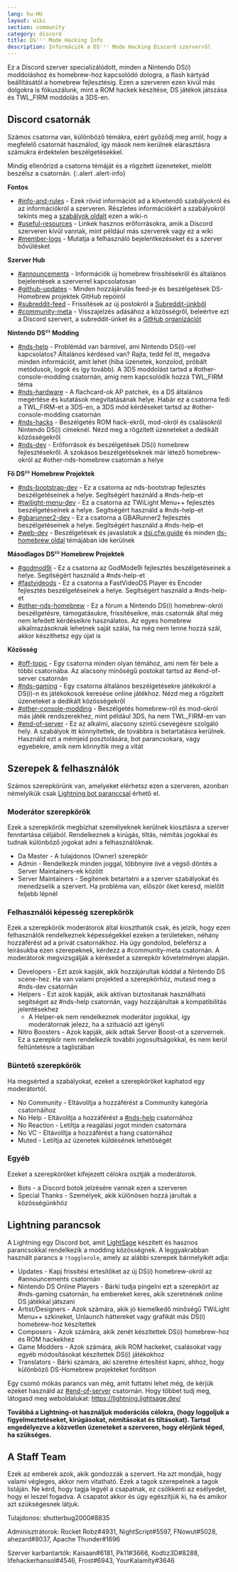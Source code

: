 ```yaml
---
lang: hu-HU
layout: wiki
section: community
category: discord
title: DS⁽ⁱ⁾ Mode Hacking Info
description: Információk a DS⁽ⁱ⁾ Mode Hacking Discord szerverről
---
```


Ez a Discord szerver specializálódott, minden a Nintendo DS(i) moddoláshoz és homebrew-hoz kapcsolódó dologra, a flash kártyád beállításától a homebrew fejlesztésig. Ezen a szerveren ezen kívül más dolgokra is fókuszálunk, mint a ROM hackek készítése, DS játékok játszása és TWL_FIRM moddolás a 3DS-en.

## Discord csatornák
Számos csatorna van, különböző témákra, ezért győződj meg arról, hogy a megfelelő csatornát használod, így mások nem kerülnek elárasztásra számukra érdektelen beszélgetésekkel.

Mindig ellenőrizd a csatorna témáját és a rögzített üzeneteket, mielőtt beszélsz a csatornán.
{:.alert .alert-info}

**Fontos**
- [#info-and-rules][info-and-rules] - Ezek rövid információt ad a követendő szabályokról és az információkról a szerveren. Részletes információkért a szabályokról tekints meg a [szabályok oldalt](discord-rules) ezen a wiki-n
- [#useful-resources][useful-resources] - Linkek hasznos erőforrásokra, amik a Discord szerveren kívül vannak, mint például más szerverek vagy ez a wiki
- [#member-logs][member-logs] - Mutatja a felhasználó bejelentkezéseket és a szerver bővülésket

**Szerver Hub**
- [#announcements][announcements] - Információk új homebrew frissítésekről és általános bejelentések a szerverrel kapcsolatosan
- [#github-updates][github-updates] - Minden hozzájárulás feed-je és beszélgetések DS-Homebrew projektek GitHub repóiról
- [#subreddit-feed][subreddit-feed] - Frissítések az új postokról a [Subreddit-ünkből](https://reddit.com/r/NDSBrew)
- [#community-meta][community-meta] - Visszajelzés adásához a közösségről, beleértve ezt a Discord szervert, a subreddit-ünket és a [GitHub organizációt](http://github.com/DS-Homebrew)

**Nintendo DS⁽ⁱ⁾ Modding**
- [#nds-help][nds-help] - Problémád van bármivel, ami Nintendo DS(i)-vel kapcsolatos? Általános kérdésed van? Rajta, tedd fel itt, megadva minden információt, amit lehet (hiba üzenetek, konzolod, próbált metódusok, logok és így tovább). A 3DS moddolást tartsd a #other-console-modding csatornán, amíg nem kapcsolódik hozzá TWL_FIRM téma
- [#nds-hardware][nds-hardware] - A flachcard-ok AP patchek, és a DS általános megértése és kutatások megvitatásának helye. Habár ez a csatorna fedi a TWL_FIRM-et a 3DS-en, a 3DS mód kérdéseket tartsd az #other-console-modding csatornán
- [#nds-hacks][nds-hacks] - Beszélgetés ROM hack-ekről, mod-okról és csalásokról Nintendo DS(i) címeknél. Nézd meg a rögzített üzeneteket a dedikált közösségekről
- [#nds-dev][nds-dev] - Erőforrások és beszélgetések DS(i) homebrew fejlesztésekről. A szokásos beszélgetéseknek már létező homebrew-okról az #other-nds-homebrew csatornán a helye

**Fő DS⁽ⁱ⁾ Homebrew Projektek**
- [#nds-bootstrap-dev][nds-bootstrap-dev] - Ez a csatorna az nds-bootstrap fejlesztés beszélgetéseinek a helye. Segítségért használd a #nds-help-et
- [#twilight-menu-dev][twilight-menu-dev] - Ez a csatorna az TWiLight Menu++ fejlesztés beszélgetéseinek a helye. Segítségért használd a #nds-help-et
- [#gbarunner2-dev][gbarunner2-dev] - Ez a csatorna a GBARunner2 fejlesztés beszélgetéseinek a helye. Segítségért használd a #nds-help-et
- [#web-dev][web-dev] - Beszélgetések és javaslatok a [dsi.cfw.guide](https://dsi.cfw.guide/) és minden [ds-homebrew oldal](https://ds-homebrew.com/) témájában ide kerülnek

**Másodlagos DS⁽ⁱ⁾ Homebrew Projektek**
- [#godmod9i][godmode9i] - Ez a csatorna az GodMode9i fejlesztés beszélgetéseinek a helye. Segítségért használd a #nds-help-et
- [#fastvideods][fastvideods] - Ez a csatorna a FastVideoDS Player és Encoder fejlesztés beszélgetéseinek a helye. Segítségért használd a #nds-help-et
- [#other-nds-homebrew][other-nds-homebrew] - Ez a fórum a Nintendo DS(i) homebrew-okról beszélgetésre, támogatásukre, frissítéseikre, más csatornák által még nem lefedett kérdéseikre használatos. Az egyes homebrew alkalmazásoknak lehetnek saját szálai, ha még nem lenne hozzá szál, akkor készíthetsz egy újat is

**Közösség**
- [#off-topic][off-topic] - Egy csatorna minden olyan témához, ami nem fér bele a többi csatornába. Az alacsony minőségű postokat tartsd az #end-of-server csatornán
- [#nds-gaming][nds-gaming] - Egy csatorna általános beszélgetésekre játékokról a DS(i)-n és játékokosok keresése online játékhoz. Nézd meg a rögzített üzeneteket a dedikált közösségekről
- [#other-console-modding][other-console-modding] - Beszélgetés homebrew-ról és mod-okról más játék rendszerekhez, mint például 3DS, ha nem TWL_FIRM-en van
- [#end-of-server][end-of-server] - Ez az alkalmi, alacsony szintű csevegésre szolgáló hely. A szabályok itt könnyítettek, de továbbra is betartatásra kerülnek. Használd ezt a mémjeid posztolására, bot parancsokara, vagy egyebekre, amik nem könnyítik meg a vitát

## Szerepek & felhasználók
Számos szerepkörünk van, amelyeket elérhetsz ezen a szerveren, azonban némelyikük csak [Lightning bot paranccsal](#lightning-commands) érhető el.

### Moderátor szerepkörök
Ezek a szerepkörök megbízhat személyeknek kerülnek kiosztásra a szerver fenntartása céljából. Rendelkeznek a kirúgás, tiltás, némítás jogokkal és tudnak különböző jogokat adni a felhasználóknak.

- Da Master - A tulajdonos (Owner) szerepkör
- Admin - Rendelkezik minden joggal, többnyire övé a végső döntés a Server Maintainers-ek között
- Server Maintainers - Segítenek betartatni a a szerver szabályokat és menedzselik a szervert. Ha probléma van, először őket keresd, mielőtt feljebb lépnél

### Felhasználói képesség szerepkörök
Ezek a szerepkörök moderátorok által kioszthatók csak, és jelzik, hogy ezen felhasználók rendelkeznek képességekkel ezeken a területeken, néhány hozzáférést ad a privát csatornákhoz. Ha úgy gondolod, beleférsz a leírásukba ezen szerepeknek, kérdezz a #community-meta csatornán. A moderátorok megvizsgálják a kérésedet a szerepkör követelményei alapján.

- Developers - Ezt azok kapják, akik hozzájárultak kóddal a Nintendo DS scene-hez. Ha van valami projekted a szerepkörhöz, mutasd meg a #nds-dev csatornán
- Helpers - Ezt azok kapják, akik aktívan biztosítanak használható segítséget az #nds-help csatornán, vagy hozzájárultak a kompatibilitás jelentésekhez
   - A Helper-ek nem rendelkeznek moderátor jogokkal, így moderátornak jelezz, ha a szituáció azt igényli
- Nitro Boosters - Azok kapják, akik adtak Server Boost-ot a szervernek. Ez a szerepkör nem rendelkezik további jogosultságokkal, és nem kerül feltüntetésre a taglistában

### Büntető szerepkörök
Ha megsérted a szabályokat, ezeket a szerepköröket kaphatod egy moderátortól.

- No Community - Eltávolítja a hozzáférést a Community kategória csatornáihoz
- No Help - Eltávolítja a hozzáférést a [#nds-help][nds-help] csatornához
- No Reaction - Letiltja a reagálási jogot minden csatornára
- No VC - Eltávolítja a hozzáférést a hang csatornához
- Muted - Letiltja az üzenetek küldésének lehetőségét

### Egyéb
Ezeket a szerepköröket kifejezett célokra osztják a moderátorok.

- Bots - a Discord botok jelzésére vannak ezen a szerveren
- Special Thanks - Személyek, akik különösen hozzá járultak a közösségünkhöz

## Lightning parancsok
A Lightning egy Discord bot, amit [LightSage](https://github.com/LightSage) készített és hasznos parancsokkal rendelkezik a modding közösségnek. A leggyakrabban használt parancs a `!togglerole`, amely az alábbi szerepek bármelyikét adja:

- Updates - Kapj frissítési értesítőket az új DS(i) homebrew-okról az #announcements csatornán
- Nintendo DS Online Players - Bárki tudja pingelni ezt a szerepkört az #nds-gaming csatornán, ha embereket keres, akik szeretnének online DS játékkal játszani
- Artist/Designers - Azok számára, akik jó kiemelkedő minőségű TWiLight Menu++ szkineket, Unlaunch háttereket vagy grafikát más DS(i) homebrew-hoz készítettek
- Composers - Azok számára, akik zenét készítettek DS(i) homebrew-hoz és ROM hackekhez
- Game Modders - Azok számára, akik ROM hackeket, csalásokat vagy egyéb módosításokat készítettek DS(i) játékokhoz
- Translators - Bárki számára, aki szeretne értesítést kapni, ahhoz, hogy különböző DS-Homebrew projekteket fordítson

Egy csomó mókás parancs van még, amit futtatni lehet még, de kérjük ezeket használd az [#end-of-server][end-of-server] csatornán. Hogy többet tudj meg, látogasd meg weboldalukat: <https://lightning.lightsage.dev/>

**Továbbá a Lightning-ot használjuk moderációs célokra, (hogy loggoljuk a figyelmeztetéseket, kirúgásokat, némításokat és tiltásokat). Tartsd engedélyezve a közvetlen üzeneteket a szerveren, hogy elérjünk téged, ha szükséges.**

## A Staff Team
Ezek az emberek azok, akik gondozzák a szervert. Ha azt mondják, hogy valami végleges, akkor nem vitatható. Ezek a tagok szerepelnek a tagok listáján. Ne kérd, hogy tagja legyél a csapatnak, ez csökkenti az esélyedet, hogy el leszel fogadva. A csapatot akkor és úgy egészítjük ki, ha és amikor azt szükségesnek látjuk.

Tulajdonos: shutterbug2000#8835

Adminisztrátorok: Rocket Robz#4931, NightScript#5597, FNowut#5028, ahezard#8037, Apache Thunder#1696

Szerver karbantartók: Kaisaan#6181, Pk11#3666, Kodtiz3D#8288, lifehackerhansol#4546, Frost#6943, YourKalamity#3646

<!-- Discord channel links -->
[info-and-rules]: https://discord.com/channels/283769550611152897/626620520330428436
[useful-resources]: https://discord.com/channels/283769550611152897/638041441079263283
[member-logs]: https://discord.com/channels/283769550611152897/677714673663082529

[announcements]: https://discord.com/channels/283769550611152897/283771381735489537
[github-updates]: https://discord.com/channels/283769550611152897/450065134191116290
[subreddit-feed]: https://discord.com/channels/283769550611152897/869830055377928243
[community-meta]: https://discord.com/channels/283769550611152897/715651368391671919

[nds-help]: https://discord.com/channels/283769550611152897/332961165829210117
[nds-hardware]: https://discord.com/channels/283769550611152897/547986366357700620
[nds-hacks]: https://discord.com/channels/283769550611152897/356988919738400768
[nds-dev]: https://discord.com/channels/283769550611152897/835273459339624499

[nds-bootstrap-dev]: https://discord.com/channels/283769550611152897/283769550611152897
[twilight-menu-dev]: https://discord.com/channels/283769550611152897/489307733074640926
[gbarunner2-dev]: https://discord.com/channels/283769550611152897/620310871800807466
[web-dev]: https://discord.com/channels/283769550611152897/744649302567157800

[godmode9i]: https://discord.com/channels/283769550611152897/497960894660083732
[fastvideods]: https://discord.com/channels/283769550611152897/1021121766585806989
[other-nds-homebrew]: https://discord.com/channels/283769550611152897/1025388133388394547

[off-topic]: https://discord.com/channels/283769550611152897/286686210225864725
[nds-gaming]: https://discord.com/channels/283769550611152897/668680785154408448
[other-console-modding]: https://discord.com/channels/283769550611152897/653706029736919051
[end-of-server]: https://discord.com/channels/283769550611152897/283770736215195648
